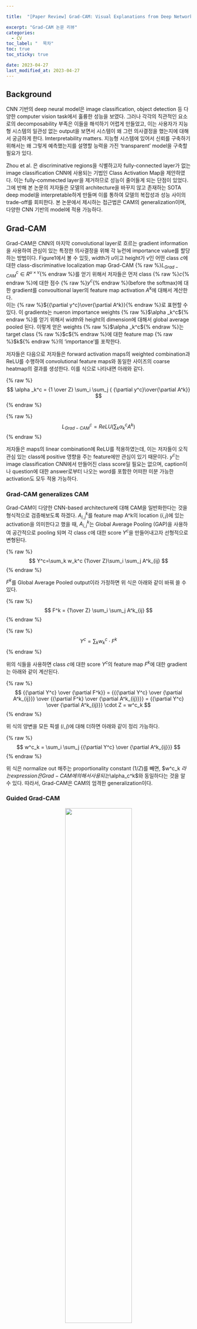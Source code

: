 ```yaml
---

title:  "[Paper Review] Grad-CAM: Visual Explanations from Deep Networks via Gradient-based Localization"

excerpt: "Grad-CAM 논문 리뷰"
categories:
  - CV
toc_label: "  목차"
toc: true
toc_sticky: true

date: 2023-04-27
last_modified_at: 2023-04-27
---
```

## Background

CNN 기반의 deep neural model은 image classification, object detection 등 다양한 computer vision task에서 훌륭한 성능을 보였다. 그러나 각각의 직관적인 요소로의 decomposability 부족은 이들을 해석하기 어렵게 만들었고, 이는 사용자가 지능형 시스템의 일관성 없는 output을 보면서 시스템이 왜 그런 의사결정을 했는지에 대해서 궁금하게 한다. Imterpretability matters. 지능형 시스템에 있어서 신뢰를 구축하기 위해서는 왜 그렇게 예측했는지를 설명할 능력을 가진 ‘transparent’ model을 구축할 필요가 있다.

Zhou et al. 은 discriminative regions을 식별하고자 fully-connected layer가 없는 image classification CNN에 사용되는 기법인 Class Activation Map을 제안하였다. 이는 fully-commected layer을 제거하므로 성능이 줄어들게 되는 단점이 있었다. 그에 반해 본 논문의 저자들은 모델의 architecture을 바꾸지 않고 존재하는 SOTA deep model을 interpretable하게 만들며 이를 통하여 모델의 복잡성과 성능 사이의 trade-off를 회피한다. 본 논문에서 제시하는 접근법은 CAM의 generalization이며, 다양한 CNN 기반의 model에 적용 가능하다. 

## Grad-CAM

Grad-CAM은 CNN의 마지막 convolutional layer로 흐르는 gradient information을 사용하여 관심이 있는 특정한 의사결정을 위해 각 뉴런에 importance value를 할당하는 방법이다. Figure1에서 볼 수 있듯, width가 $u$이고 height가 $v$인 어떤 class $c$에 대한 class-discriminative localization map Grad-CAM {% raw %}$L^c_{Grad−CAM} \in R^{u×v}${% endraw %}를 얻기 위해서 저자들은 먼저  class {% raw %}$c${% endraw %}에 대한 점수 {% raw %}$y^c${% endraw %}(before the softmax)에 대한 gradient를 convoultional layer의 feature map activation $A^k$에 대해서 계산한다.  
이는 {% raw %}${{\partial y^c}\over{\partial A^k}}{% endraw %}로 표현할 수 있다. 이 gradients는 nueron importance weights {% raw %}$\alpha _k^c${% endraw %}를 얻기 위해서 width와 height의 dimension에 대해서 global average pooled 된다. 이렇게 얻은 weights {% raw %}$\alpha _k^c${% endraw %}는 target class {% raw %}$c${% endraw %}에 대한 feature map {% raw %}$k${% endraw %}의 ‘importance’를 포착한다.

저자들은 다음으로 저자들은 forward activation maps의 weighted combination과 ReLU를 수행하여 convolutional feature maps와 동일한 사이즈의 coarse heatmap의 결과를 생성한다. 이를 식으로 나타내면 아래와 같다. 

{% raw %}
$$
\alpha _k^c = {1 \over Z} \sum_i \sum_j { {\partial y^c}\over{\partial A^k}}
$$
{% endraw %}

{% raw %}
$$ 
L^c_{Grad−CAM} = ReLU(\sum_k \alpha _k^c A^k) 
$$
{% endraw %}

저자들은 maps의 linear combination에 ReLU를 적용하였는데, 이는 저자들이 오직 관심 있는 class에 positive 영향을 주는 feature에만 관심이 있기 때문이다. $y^c$는 image classification CNN에서 만들어진 class score일 필요는 없으며, caption이나 question에 대한 answer로부터 나오는 word를 포함한 어떠한 미분 가능한 activation도 모두 적용 가능하다.

### Grad-CAM generalizes CAM

Grad-CAM이 다양한 CNN-based architecture에 대해 CAM을 일반화한다는 것을 형식적으로 검증해보도록 하겠다. $A^k_{i,j}$를 feature map A^k의 location $(i,j)$에 있는 activation을 의미한다고 했을 때,  $A^k_{i,j}$는 Global Average Pooling (GAP)을 사용하여 공간적으로 pooling 되며 각 class $c$에 대한 score $Y^c$을 만들어내고자 선형적으로 변형된다. 

{% raw %}
$$
Y^c=\sum_k w_k^c {1\over Z}\sum_i \sum_j A^k_{ij}
$$
{% endraw %}

$F^k$를 Global Average Pooled output이라 가정하면 위 식은 아래와 같이 바꿔 쓸 수 있다. 

{% raw %}
$$
F^k = {1\over Z} \sum_i \sum_j A^k_{ij} 
$$
{% endraw %}

{% raw %}
$$
Y^c = \sum_k w^c_k \cdot F^k
$$
{% endraw %}

위의 식들을 사용하면 class $c$에 대한 score $Y^c$의 feature map $F^k$에 대한 gradient는 아래와 같이 계산된다. 

{% raw %}
$$
{{\partial Y^c} \over {\partial F^k}} = 
{{{\partial Y^c} \over {\partial A^k_{ij}}} \over {{\partial F^k} \over {\partial A^k_{ij}}}} = 
{{\partial Y^c} \over {\partial A^k_{ij}}} \cdot Z = 
w^c_k
$$
{% endraw %}

위 식의 양변을 모든 픽셀 $(i,j)$에 대해 더하면 아래와 같이 정리 가능하다. 

{% raw %}
$$
w^c_k = \sum_i \sum_j {{\partial Y^c} \over {\partial A^k_{ij}}}
$$
{% endraw %}

위 식은 normalize out 해주는 proportionality constant ($1/Z$)를 빼면, $w^c_k $라는 expression은 Grad-CAM에 의해서 사용되는 $\alpha_c^k$와 동일하다는 것을 알 수 있다. 따라서, Grad-CAM은 CAM의 엄격한 generalization이다.

### Guided Grad-CAM

<p style="text-align: center;">
  <img src="/images/grad_1.png" width="60%">
</p>

Grad-CAM은 class-discriminative 하고 관련이 있는 image region의 위치를 찾아주지만, 이는 Guided Backpropagation이나 Deconvolution과 같은 pixel-space gradient visualization methods와 같이 fine-grained details를 강조하는 능력은 다소 부족하다. 

Figure (c)를 보게 되면, Grad-CAM은 쉽게 고양이의 위치를 찾아내지만, coarse heatmap으로부터 왜 network가 이 특정한 instance를 'tiger cat'으로 예측했는지는 불명확하다. 양쪽의 장점을 결합하고자, 저자들은 Guided Backpropagation과 Grad-CAM visualizations을 element-wise multiplication을 통해서 융합한다. 이를 통해 얻게 되는 visualization은 high-resolution이고 class-discriminative 하다.

### Counterfactual Explanations

Grad-CAM을 약간 수정하면 네트워크가 이것의 예측을 바꾸게 만드는 지역을 강조하는 설명을 얻을 수 있게 된다.그 결과로, 이러한 regions에서 나타나는 concept을 제거함으로써 예측에 대한 신뢰성을 높일 수 있고 이러한 explanation modality를 counterfactual explanations이라고 부른다. 

구체적으로 저자들은 class $c$에 대한 score인 $y^c$의 convolutional layer의 feature maps $A$에 대한 gradient 값을 마이너스로 만든다. 따라서 $\alpha_c^k$는 아래와 같은 식으로 바뀌게 되고, 이를 forward activation maps $A$의 weighted sum을 취한 후 ReLU에 통과시켜 counterfactual explanations을 얻게 된다. 결과는 Figure3과 같은 counterfactual explanations을 얻게 된다. 

{% raw %}
$$
\alpha^c_k = {1\over Z}\sum_i\sum_j - { {\partial y^c}\over{\partial A^k_{ij}} }
$$
{% endraw %}

## Evaluating Localization Ability of Grad-CAM

<p style="text-align: center;">
  <img src="/images/grad_2.png" width="50%">
</p>

Image classification 영역에서 Grad-CAM의 localization 능력을 평가해보도록 하겠다. 

CAM 논문에서와 동일하게, 이미지가 주어졌을 때 network는 class prediction을 하게 되며 만들어진 Grad-CAM map의 max 값의 15$\%$를 threshold로 지정하여 이보다 큰 값들을 가지게 되는 map의 위치들을 포함할 수 있는 하나의 bounding box를 만들어 평가한다. 

ILSVRC-15 데이터셋에 대해서 localization error는 Figure4와 같다. VGG16에 대한 Grad-CAM이 top-1 loalization error에서 최고 성능을 나타냈으며, CAM은 모델 구조의 변경으로 인해 re-training이 필요하고 classification error가 높아지지만, Grad-CAM은 classification performance에 있어서 악화되는 현상이 없다는 것이 장점이다.

## Evaluating Visualizations

실험은 90개의 image-category pair에 대해서 4가지의 visualization (Deconvolution, Guided Backpropagation, Deconvolution Grad-CAM, Guided Grad-CAM)을 제시하고, 각 이미지에 대해서 정답이 무엇인지에 대한 평가를 받는 human study이다. Guided Grad-CAM을 보여줬을 때, 실험에 참가한 사람들은 케이스의 61.23$\%$에 대해서 category를 맞췄으며, 이는 Guided Backpropagation의 44.44$\%$와 비교했을 때 human performance를 16.79$\%$만큼 향상시킨 결과이다. 유사하게, Grad-CAM은 Deconvolution을 더욱 class-discriminative 하게 만들었으며, 53.33$\%$에서 60.37$\%$로 향상되었다.

## **Diagnosing image classification CNNs with Grad-CAM**

### **Analyzing failure modes for VGG-16**

network가 분류를 정확히 하지 못한 예시들에 대하여 Guided Grad-CAM을 사용하여 정답 class와 예측된 class를 시각화하였다. 몇몇 failure는 ImageNet classification에서 내재된 애매모호함 때문에 발생하였는데, 이는 network가 아예 잘못된 예측을 한다기보다는, 사진이 다른 class로 오분류될 수 있을 법한 애매모호함을 가지고 있다는 것을 의미한다.

### **Effect of adversarial noise on VGG-16**

<p style="text-align: center;">
  <img src="/images/grad_3.png" width="60%">
</p>

저자들은 ImageNet-pretrained VGG-16 model에 대해 adversarial image를 생성하여 모델이 이미지 내에서 나타나지 않은 category로 높은 확률 (>0.9999)을 assign 하고 이미지 내에 나타난 category로 낮은 확률을 assign 하도록 만들었다. 그 뒤 이미지에 나타난 category에 대해 Grad-CAM visualization을 만들었다. Figure5에서 나타난 것처럼, network는 이미지에 존재하는 category에 대해서 매우 낮은 확률로 예측하고 있으나, 그럼에도 불구하고 이것들의 위치는 정확하게 잡아내는 것을 확인할 수 있다. 이를 통해 Grad-CAM은 adversarial noise에 꽤 강건하다는 사실을 알 수 있다.

### **Identifying bias in dataset**

<p style="text-align: center;">
  <img src="/images/grad_4.png" width="60%">
</p>

저자들은 ImageNet-pretrained VGG-16 model을 의사와 간호사 binary classification task에 finetune 하였다. 결과적으로 trained model은 좋은 validation accuracy를 달성하였으나, 일반화에서는 성능이 떨어지는 것을 확인할 수 있었다. 모델 예측에 대한 Grad-CAM visualization은 모델이 간호사를 의사로부터 구별하는 데 있어서 사람의 얼굴과 머리 스타일을 보도록 학습되었음을 나타내며, 이는 gender stereotype을 학습하였다는 것을 의미한다.

Grad-CAM visualization으로부터 얻은 이러한 직관을 이용해서, 클래스 당 이미지의 수는 유지하면서 남성 간호사와 여성 의사의 이미지를 추가함으로써 training set에서의 bias를 감소시킬 수 있었다. 이는 Grad-CAM이 dataset에서의 bias를 확인하고 제거하는데 도움을 줄 수 있으며, 이는 더 나은 일반화와 공정하고 윤리적인 결과를 위해서 중요하다.


